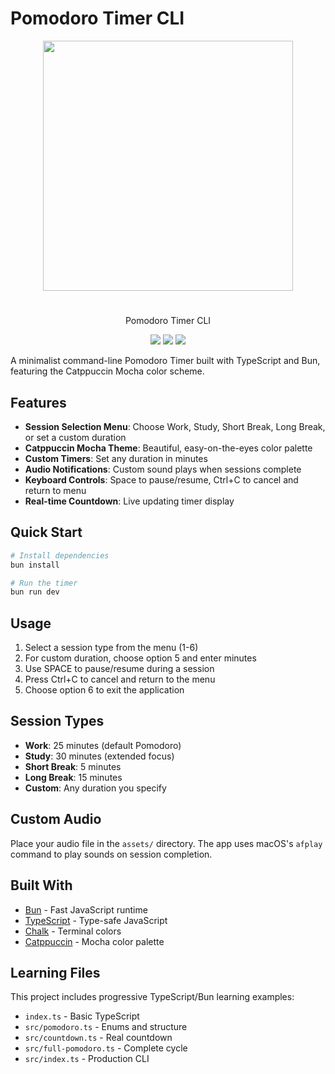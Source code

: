 # Pomodoro Timer CLI

<div align="center">
  <img src="https://raw.githubusercontent.com/catppuccin/catppuccin/main/assets/palette/macchiato.png" width="400" />
  
  # 
  Pomodoro Timer CLI
  
  <p>
    <img src="https://img.shields.io/badge/Catppuccin-Mocha-cba6f7?style=for-the-badge&logo=data:image/svg+xml;base64,PHN2ZyB3aWR0aD0iMTYiIGhlaWdodD0iMTYiIHZpZXdCb3g9IjAgMCAxNiAxNiIgZmlsbD0ibm9uZSIgeG1sbnM9Imh0dHA6Ly93d3cudzMub3JnLzIwMDAvc3ZnIj4KPHBhdGggZD0iTTggMkM0LjY4NjI5IDIgMiA0LjY4NjI5IDIgOEMyIDExLjMxMzcgNC42ODYyOSAxNCA4IDE0QzExLjMxMzcgMTQgMTQgMTEuMzEzNyAxNCA4QzE0IDQuNjg2MjkgMTEuMzEzNyAyIDggMloiIGZpbGw9IiNjYmE2ZjciLz4KPC9zdmc+Cg==" />
    <img src="https://img.shields.io/badge/bun-%23000000.svg?style=for-the-badge&logo=bun&logoColor=white" />
    <img src="https://img.shields.io/badge/typescript-%23007ACC.svg?style=for-the-badge&logo=typescript&logoColor=white" />
  </p>
</div>

A minimalist command-line Pomodoro Timer built with TypeScript and Bun, featuring the Catppuccin Mocha color scheme.

## Features

- **Session Selection Menu**: Choose Work, Study, Short Break, Long Break, or set a custom duration
- **Catppuccin Mocha Theme**: Beautiful, easy-on-the-eyes color palette
- **Custom Timers**: Set any duration in minutes
- **Audio Notifications**: Custom sound plays when sessions complete
- **Keyboard Controls**: Space to pause/resume, Ctrl+C to cancel and return to menu
- **Real-time Countdown**: Live updating timer display

## Quick Start

```bash
# Install dependencies
bun install

# Run the timer
bun run dev
```

## Usage

1. Select a session type from the menu (1-6)
2. For custom duration, choose option 5 and enter minutes
3. Use SPACE to pause/resume during a session
4. Press Ctrl+C to cancel and return to the menu
5. Choose option 6 to exit the application

## Session Types

- **Work**: 25 minutes (default Pomodoro)
- **Study**: 30 minutes (extended focus)
- **Short Break**: 5 minutes
- **Long Break**: 15 minutes
- **Custom**: Any duration you specify

## Custom Audio

Place your audio file in the `assets/` directory. The app uses macOS's `afplay` command to play sounds on session completion.

## Built With

- [Bun](https://bun.sh) - Fast JavaScript runtime
- [TypeScript](https://typescriptlang.org) - Type-safe JavaScript
- [Chalk](https://github.com/chalk/chalk) - Terminal colors
- [Catppuccin](https://github.com/catppuccin/catppuccin) - Mocha color palette

## Learning Files

This project includes progressive TypeScript/Bun learning examples:
- `index.ts` - Basic TypeScript
- `src/pomodoro.ts` - Enums and structure
- `src/countdown.ts` - Real countdown
- `src/full-pomodoro.ts` - Complete cycle
- `src/index.ts` - Production CLI
